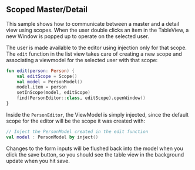 ## Scoped Master/Detail

This sample shows how to communicate between a master and a detail view using scopes. When the user
double clicks an item in the TableView, a new Window is popped up to operate on the selected user.

The user is made available to the editor using injection only for that scope. The `edit` function in the list view takes care of
creating a new scope and associating a viewmodel for the selected user with that scope:

```kotlin
fun edit(person: Person) {
    val editScope = Scope()
    val model = PersonModel()
    model.item = person
    setInScope(model, editScope)
    find(PersonEditor::class, editScope).openWindow()
}
```

Inside the `PersonEditor`, the ViewModel is simply injected, since the default scope
for the editor will be the scope it was created with:

```kotlin
// Inject the PersonModel created in the edit function
val model : PersonModel by inject()
```

Changes to the form inputs will be flushed back into the model when you click the save button,
so you should see the table view in the background update when you hit save.